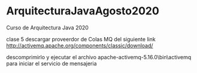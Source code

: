 # ArquitecturaJavaAgosto2020
Curso de Arquitectura Java 2020 

clase 5 descargar proveerdor de Colas MQ del siguiente link 
http://activemq.apache.org/components/classic/download/

descomprimirlo y ejecutar el archivo apache-activemq-5.16.0\bin\activemq para iniciar el servicio de mensajeria 
